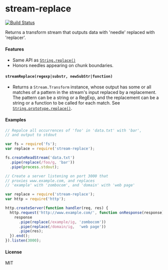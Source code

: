 # stream-replace

[![Build Status](https://travis-ci.org/lxe/stream-replace.svg)](https://travis-ci.org/lxe/stream-replace)

Returns a transform stream that outputs data with 'needle' replaced with 'replacer'.

#### Features

 - Same API as [`String.replace()`](https://developer.mozilla.org/en-US/docs/Web/JavaScript/Reference/Global_Objects/String/replace)
 - Honors needles appearing on chunk boundaries.

#### `streamReplace(regexp|substr, newSubStr|function)`

 - Returns a `Stream.Transform` instance, whose output has some or all matches of a pattern in the stream's input replaced by a replacement. The pattern can be a string or a RegExp, and the replacement can be a string or a function to be called for each match. See [`String.prototype.replace()`](https://developer.mozilla.org/en-US/docs/Web/JavaScript/Reference/Global_Objects/String/replace).

#### Examples

```javascript
// Repalce all occurrences of 'foo' in 'data.txt' with 'bar',
// and output to stdout

var fs = require('fs');
var replace = require('stream-replace');

fs.createReadStream('data.txt')
  .pipe(replace(/foo/g, 'bar'))
  .pipe(process.stdout);
```

```javascript
// Create a server listening on port 3000 that
// proxies www.example.com, and replaces
// 'example' with 'zombocom', and 'domain' with 'web page'

var replace = require('stream-replace');
var http = require('http');

http.createServer(function handler(req, res) {
  http.request('http://www.example.com/', function onResponse(response) {
    response
      .pipe(replace(/example/ig, 'zombocom'))
      .pipe(replace(/domain/ig,  'web page'))
      .pipe(res);
  }).end();
}).listen(3000);
```

#### License

MIT
